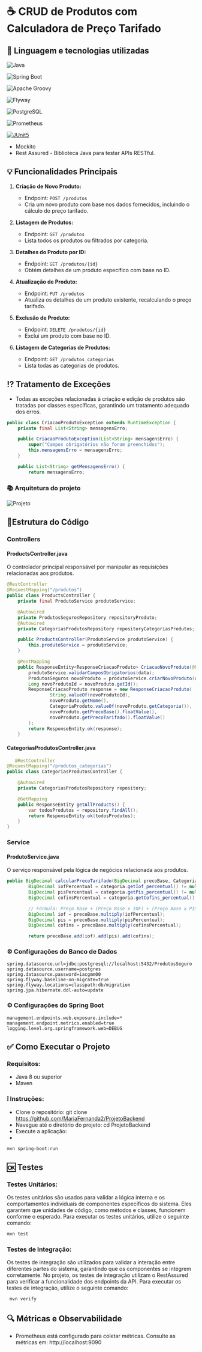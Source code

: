 
# ☕️ CRUD de Produtos com Calculadora de Preço Tarifado



## 📃 Linguagem e tecnologias utilizadas
![Java](https://img.shields.io/badge/Java-%23ED8B00.svg?style=for-the-badge&logo=java&logoColor=white)

![Spring Boot](https://img.shields.io/badge/Spring%20Boot-%23007ACC.svg?style=for-the-badge&logo=spring&logoColor=white)

![Apache Groovy](https://img.shields.io/badge/Apache%20Groovy-%23E57200.svg?style=for-the-badge&logo=apache&logoColor=white)

![Flyway](https://img.shields.io/badge/Flyway-%23007ACC.svg?style=for-the-badge&logo=flyway&logoColor=white)

![PostgreSQL](https://img.shields.io/badge/PostgreSQL-%23336791.svg?style=for-the-badge&logo=postgresql&logoColor=white)

![Prometheus](https://img.shields.io/badge/Prometheus-%23366DA4.svg?style=for-the-badge&logo=prometheus&logoColor=white)

[![JUnit5](https://img.shields.io/badge/JUnit5-%23525A6E.svg?style=for-the-badge&logo=junit5)](https://junit.org/junit5/)

- Mockito
- Rest Assured - Biblioteca Java para testar APIs RESTful.



## 💡 Funcionalidades Principais

1. **Criação de Novo Produto:**
   - Endpoint: `POST /produtos`
   - Cria um novo produto com base nos dados fornecidos, incluindo o cálculo do preço tarifado.

2. **Listagem de Produtos:**
   - Endpoint: `GET /produtos`
   - Lista todos os produtos ou filtrados por categoria.

3. **Detalhes do Produto por ID:**
   - Endpoint: `GET /produtos/{id}`
   - Obtém detalhes de um produto específico com base no ID.

4. **Atualização de Produto:**
   - Endpoint: `PUT /produtos`
   - Atualiza os detalhes de um produto existente, recalculando o preço tarifado.

5. **Exclusão de Produto:**
   - Endpoint: `DELETE /produtos/{id}`
   - Exclui um produto com base no ID.

6. **Listagem de Categorias de Produtos:**
   - Endpoint: `GET /produtos_categorias`
   - Lista todas as categorias de produtos.

## ⁉️ Tratamento de Exceções

- Todas as exceções relacionadas à criação e edição de produtos são tratadas por classes específicas, garantindo um tratamento adequado dos erros.

```java
public class CriacaoProdutoException extends RuntimeException {
    private final List<String> mensagensErro;

    public CriacaoProdutoException(List<String> mensagensErro) {
        super("Campos obrigatórios não foram preenchidos");
        this.mensagensErro = mensagensErro;
    }

    public List<String> getMensagensErro() {
        return mensagensErro;
```
### 📚 Arquitetura do projeto
![Projeto](https://github.com/MariaFernanda2/ProjetoBackend/blob/main/1.PNG?raw=true)

## 📑Estrutura do Código

### Controllers

#### ProductsController.java
O controlador principal responsável por manipular as requisições relacionadas aos produtos.

```java
@RestController
@RequestMapping("/produtos")
public class ProductsController {
    private final ProdutoService produtoService;

    @Autowired
    private ProdutosSegurosRepository repositoryProduto;
    @Autowired
    private CategoriasProdutosRepository repositoryCategoriasProdutos;

    public ProductsController(ProdutoService produtoService) {
        this.produtoService = produtoService;
    }

    @PostMapping
    public ResponseEntity<ResponseCriacaoProduto> CriacaoNovoProduto(@RequestBody RequestCriacaoProduto data) {
        produtoService.validarCamposObrigatorios(data);
        ProdutosSeguros novoProduto = produtoService.criarNovoProduto(data);
        Long novoProdutoId = novoProduto.getId();
        ResponseCriacaoProduto response = new ResponseCriacaoProduto(
                String.valueOf(novoProdutoId),
                novoProduto.getNome(),
                CategoriaProduto.valueOf(novoProduto.getCategoria()),
                novoProduto.getPrecoBase().floatValue(),
                novoProduto.getPrecoTarifado().floatValue()
        );
        return ResponseEntity.ok(response);
    }

   ```

#### CategoriasProdutosController.java

```java
   @RestController
@RequestMapping("/produtos_categorias")
public class CategoriasProdutosController {

    @Autowired
    private CategoriasProdutosRepository repository;

    @GetMapping
    public ResponseEntity getAllProducts() {
        var todosProdutos = repository.findAll();
        return ResponseEntity.ok(todosProdutos);
    }
} 
 ```

### Service

#### ProdutoService.java
O serviço responsável pela lógica de negócios relacionada aos produtos.

```java
public BigDecimal calcularPrecoTarifado(BigDecimal precoBase, CategoriasSeguros categoria) {
        BigDecimal iofPercentual = categoria.getIof_percentual() != null ? categoria.getIof_percentual().divide(BigDecimal.valueOf(100)) : BigDecimal.ZERO;
        BigDecimal pisPercentual = categoria.getPis_percentual() != null ? categoria.getPis_percentual().divide(BigDecimal.valueOf(100)) : BigDecimal.ZERO;
        BigDecimal cofinsPercentual = categoria.getCofins_percentual() != null ? categoria.getCofins_percentual().divide(BigDecimal.valueOf(100)) : BigDecimal.ZERO;

        // Fórmula: Preço Base + (Preço Base x IOF) + (Preço Base x PIS) + (Preço Base x COFINS)
        BigDecimal iof = precoBase.multiply(iofPercentual);
        BigDecimal pis = precoBase.multiply(pisPercentual);
        BigDecimal cofins = precoBase.multiply(cofinsPercentual);

        return precoBase.add(iof).add(pis).add(cofins);

```

### ⚙️ Configurações do Banco de Dados
```properties
spring.datasource.url=jdbc:postgresql://localhost:5432/ProdutosSeguro
spring.datasource.username=postgres
spring.datasource.password=iacgmm00
spring.flyway.baseline-on-migrate=true
spring.flyway.locations=classpath:db/migration
spring.jpa.hibernate.ddl-auto=update
```

### ⚙️ Configurações do Spring Boot
```properties
management.endpoints.web.exposure.include=*
management.endpoint.metrics.enabled=true
logging.level.org.springframework.web=DEBUG
```

## ✅ Como Executar o Projeto
### Requisitos:

- Java 8 ou superior
- Maven

### ❕ Instruções:

- Clone o repositório: git clone https://github.com/MariaFernanda2/ProjetoBackend
- Navegue até o diretório do projeto: cd ProjetoBackend
- Execute a aplicação:
- 
```bash
mvn spring-boot:run
```

## 🆗 Testes
### Testes Unitários:
Os testes unitários são usados para validar a lógica interna e os comportamentos individuais de componentes específicos do sistema. Eles garantem que unidades de código, como métodos e classes, funcionem conforme o esperado. Para executar os testes unitários, utilize o seguinte comando:

```bash
mvn test
```

### Testes de Integração:
Os testes de integração são utilizados para validar a interação entre diferentes partes do sistema, garantindo que os componentes se integrem corretamente. No projeto, os testes de integração utilizam o RestAssured para verificar a funcionalidade dos endpoints da API. Para executar os testes de integração, utilize o seguinte comando:
```bash
 mvn verify 
```

## 🔍 Métricas e Observabilidade
- Prometheus está configurado para coletar métricas.
  Consulte as métricas em: http://localhost:9090
